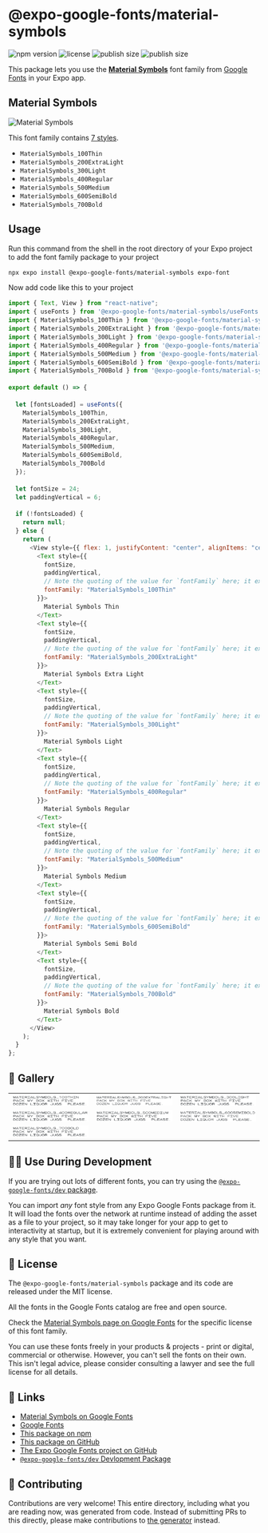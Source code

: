 # @expo-google-fonts/material-symbols

![npm version](https://flat.badgen.net/npm/v/@expo-google-fonts/material-symbols)
![license](https://flat.badgen.net/github/license/expo/google-fonts)
![publish size](https://flat.badgen.net/packagephobia/install/@expo-google-fonts/material-symbols)
![publish size](https://flat.badgen.net/packagephobia/publish/@expo-google-fonts/material-symbols)

This package lets you use the [**Material Symbols**](https://fonts.google.com/specimen/Material+Symbols) font family from [Google Fonts](https://fonts.google.com/) in your Expo app.

## Material Symbols

![Material Symbols](./font-family.png)

This font family contains [7 styles](#-gallery).

- `MaterialSymbols_100Thin`
- `MaterialSymbols_200ExtraLight`
- `MaterialSymbols_300Light`
- `MaterialSymbols_400Regular`
- `MaterialSymbols_500Medium`
- `MaterialSymbols_600SemiBold`
- `MaterialSymbols_700Bold`

## Usage

Run this command from the shell in the root directory of your Expo project to add the font family package to your project

```sh
npx expo install @expo-google-fonts/material-symbols expo-font
```

Now add code like this to your project

```js
import { Text, View } from "react-native";
import { useFonts } from '@expo-google-fonts/material-symbols/useFonts';
import { MaterialSymbols_100Thin } from '@expo-google-fonts/material-symbols/100Thin';
import { MaterialSymbols_200ExtraLight } from '@expo-google-fonts/material-symbols/200ExtraLight';
import { MaterialSymbols_300Light } from '@expo-google-fonts/material-symbols/300Light';
import { MaterialSymbols_400Regular } from '@expo-google-fonts/material-symbols/400Regular';
import { MaterialSymbols_500Medium } from '@expo-google-fonts/material-symbols/500Medium';
import { MaterialSymbols_600SemiBold } from '@expo-google-fonts/material-symbols/600SemiBold';
import { MaterialSymbols_700Bold } from '@expo-google-fonts/material-symbols/700Bold';

export default () => {

  let [fontsLoaded] = useFonts({
    MaterialSymbols_100Thin, 
    MaterialSymbols_200ExtraLight, 
    MaterialSymbols_300Light, 
    MaterialSymbols_400Regular, 
    MaterialSymbols_500Medium, 
    MaterialSymbols_600SemiBold, 
    MaterialSymbols_700Bold
  });

  let fontSize = 24;
  let paddingVertical = 6;

  if (!fontsLoaded) {
    return null;
  } else {
    return (
      <View style={{ flex: 1, justifyContent: "center", alignItems: "center" }}>
        <Text style={{
          fontSize,
          paddingVertical,
          // Note the quoting of the value for `fontFamily` here; it expects a string!
          fontFamily: "MaterialSymbols_100Thin"
        }}>
          Material Symbols Thin
        </Text>
        <Text style={{
          fontSize,
          paddingVertical,
          // Note the quoting of the value for `fontFamily` here; it expects a string!
          fontFamily: "MaterialSymbols_200ExtraLight"
        }}>
          Material Symbols Extra Light
        </Text>
        <Text style={{
          fontSize,
          paddingVertical,
          // Note the quoting of the value for `fontFamily` here; it expects a string!
          fontFamily: "MaterialSymbols_300Light"
        }}>
          Material Symbols Light
        </Text>
        <Text style={{
          fontSize,
          paddingVertical,
          // Note the quoting of the value for `fontFamily` here; it expects a string!
          fontFamily: "MaterialSymbols_400Regular"
        }}>
          Material Symbols Regular
        </Text>
        <Text style={{
          fontSize,
          paddingVertical,
          // Note the quoting of the value for `fontFamily` here; it expects a string!
          fontFamily: "MaterialSymbols_500Medium"
        }}>
          Material Symbols Medium
        </Text>
        <Text style={{
          fontSize,
          paddingVertical,
          // Note the quoting of the value for `fontFamily` here; it expects a string!
          fontFamily: "MaterialSymbols_600SemiBold"
        }}>
          Material Symbols Semi Bold
        </Text>
        <Text style={{
          fontSize,
          paddingVertical,
          // Note the quoting of the value for `fontFamily` here; it expects a string!
          fontFamily: "MaterialSymbols_700Bold"
        }}>
          Material Symbols Bold
        </Text>
      </View>
    );
  }
};
```

## 🔡 Gallery


||||
|-|-|-|
|![MaterialSymbols_100Thin](./100Thin/MaterialSymbols_100Thin.ttf.png)|![MaterialSymbols_200ExtraLight](./200ExtraLight/MaterialSymbols_200ExtraLight.ttf.png)|![MaterialSymbols_300Light](./300Light/MaterialSymbols_300Light.ttf.png)||
|![MaterialSymbols_400Regular](./400Regular/MaterialSymbols_400Regular.ttf.png)|![MaterialSymbols_500Medium](./500Medium/MaterialSymbols_500Medium.ttf.png)|![MaterialSymbols_600SemiBold](./600SemiBold/MaterialSymbols_600SemiBold.ttf.png)||
|![MaterialSymbols_700Bold](./700Bold/MaterialSymbols_700Bold.ttf.png)||||


## 👩‍💻 Use During Development

If you are trying out lots of different fonts, you can try using the [`@expo-google-fonts/dev` package](https://github.com/expo/google-fonts/tree/master/font-packages/dev#readme).

You can import _any_ font style from any Expo Google Fonts package from it. It will load the fonts over the network at runtime instead of adding the asset as a file to your project, so it may take longer for your app to get to interactivity at startup, but it is extremely convenient for playing around with any style that you want.


## 📖 License

The `@expo-google-fonts/material-symbols` package and its code are released under the MIT license.

All the fonts in the Google Fonts catalog are free and open source.

Check the [Material Symbols page on Google Fonts](https://fonts.google.com/specimen/Material+Symbols) for the specific license of this font family.

You can use these fonts freely in your products & projects - print or digital, commercial or otherwise. However, you can't sell the fonts on their own. This isn't legal advice, please consider consulting a lawyer and see the full license for all details.

## 🔗 Links

- [Material Symbols on Google Fonts](https://fonts.google.com/specimen/Material+Symbols)
- [Google Fonts](https://fonts.google.com/)
- [This package on npm](https://www.npmjs.com/package/@expo-google-fonts/material-symbols)
- [This package on GitHub](https://github.com/expo/google-fonts/tree/master/font-packages/material-symbols)
- [The Expo Google Fonts project on GitHub](https://github.com/expo/google-fonts)
- [`@expo-google-fonts/dev` Devlopment Package](https://github.com/expo/google-fonts/tree/master/font-packages/dev)

## 🤝 Contributing

Contributions are very welcome! This entire directory, including what you are reading now, was generated from code. Instead of submitting PRs to this directly, please make contributions to [the generator](https://github.com/expo/google-fonts/tree/master/packages/generator) instead.

